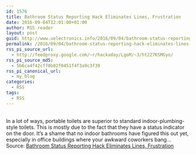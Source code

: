 ```yaml
---
id: 1576
title: Bathroom Status Reporting Hack Eliminates Lines, Frustration
date: 2016-09-04T12:01:00+01:00
author: RSS reader
layout: post
guid: http://www.uelectronics.info/2016/09/04/bathroom-status-reporting-hack-eliminates-lines-frustration/
permalink: /2016/09/04/bathroom-status-reporting-hack-eliminates-lines-frustration/
rss_pi_source_url:
  - http://feedproxy.google.com/~r/hackaday/LgoM/~3/ht2Z7KSMGyo/
rss_pi_source_md5:
  - 5b6ca4f42cff0b82f0451f4f3a9c3f39
rss_pi_canonical_url:
  - my_blog
categories:
  - RSS
tags:
  - RSS
---
```

&#013;  
In a lot of ways, portable toilets are superior to standard indoor-plumbing-style toilets. This is mostly due to the fact that they have a status indicator on the door. It’s a shame that no indoor bathrooms have figured this out yet, especially in office buildings where your awkward coworkers bang…&#013;  
Source: <a href="http://feedproxy.google.com/~r/hackaday/LgoM/~3/ht2Z7KSMGyo/" target="_blank">Bathroom Status Reporting Hack Eliminates Lines, Frustration</a>